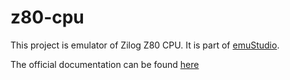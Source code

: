 # z80-cpu

This project is emulator of Zilog Z80 CPU.
It is part of [emuStudio](https://www.emustudio.net/).

The official documentation can be found [here](https://www.emustudio.net/docuser/mits_altair_8800/index/#CPU-Z80)
